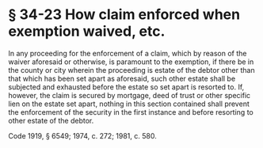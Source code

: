 # § 34-23 How claim enforced when exemption waived, etc.

<p>In any proceeding for the enforcement of a claim, which by reason of the waiver aforesaid or otherwise, is paramount to the exemption, if there be in the county or city wherein the proceeding is estate of the debtor other than that which has been set apart as aforesaid, such other estate shall be subjected and exhausted before the estate so set apart is resorted to. If, however, the claim is secured by mortgage, deed of trust or other specific lien on the estate set apart, nothing in this section contained shall prevent the enforcement of the security in the first instance and before resorting to other estate of the debtor.</p><p>Code 1919, § 6549; 1974, c. 272; 1981, c. 580.</p>